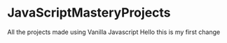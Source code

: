 # JavaScriptMasteryProjects
All the projects made using Vanilla Javascript
Hello this is my first change
